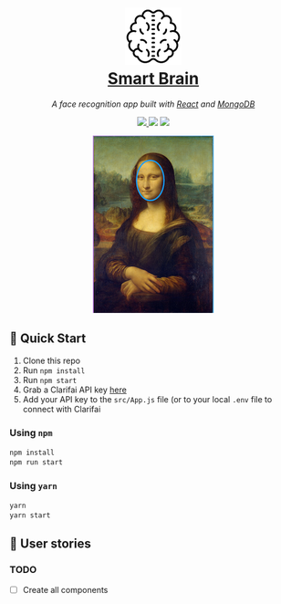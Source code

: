 <h1 align="center">
  <a href="https://github.com/josephgattuso/face-recognition-brain">
    <img
      src="./brain.png"
      width="100"
      alt=""
    />
    <br />
    Smart Brain
  </a>
</h1>

<p align="center">
  <em>
    A face recognition app built with
    <a href="https://reactjs.org/">React</a>
and <a href=https://www.mongodb.com/">MongoDB</a>
  </em>
</p>

<p align="center">
  <a
    target="_blank"
    href="https://github.com/josephgattuso/face-recognition-brain/blob/master/LICENSE"
  >
    <img src="https://img.shields.io/badge/license-MIT-blue.svg" />
  </a>
  <img src="https://img.shields.io/badge/PRs-welcome-brightgreen.svg" />
  <a
    target="_blank"
    href="https://twitter.com/intent/follow?screen_name=joeetuso"
  >
    <img
      src="https://img.shields.io/twitter/follow/joeetuso.svg?label=@joeetuso"
    />
  </a>
</p>

<p align="center">
  <img src="./cover.png" alt=""/>
</p>

## 🚀 Quick Start

1. Clone this repo
2. Run `npm install`
3. Run `npm start`
4. Grab a Clarifai API key [here](https://www.clarifai.com/)
5. Add your API key to the `src/App.js` file (or to your local `.env` file to connect with Clarifai

### Using `npm`

```sh
npm install
npm run start
```

### Using `yarn`

```sh
yarn
yarn start
```

## 📖 User stories

### TODO

- [ ] Create all components
